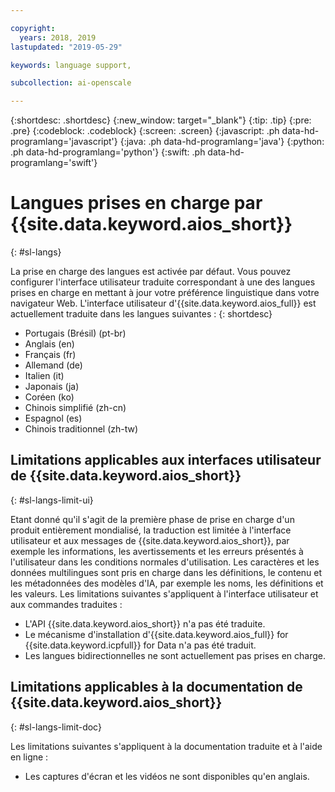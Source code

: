 ```yaml
---

copyright:
  years: 2018, 2019
lastupdated: "2019-05-29"

keywords: language support, 

subcollection: ai-openscale

---
```


{:shortdesc: .shortdesc}
{:new_window: target="_blank"}
{:tip: .tip}
{:pre: .pre}
{:codeblock: .codeblock}
{:screen: .screen}
{:javascript: .ph data-hd-programlang='javascript'}
{:java: .ph data-hd-programlang='java'}
{:python: .ph data-hd-programlang='python'}
{:swift: .ph data-hd-programlang='swift'}

# Langues prises en charge par {{site.data.keyword.aios_short}}
{: #sl-langs}

La prise en charge des langues est activée par défaut.
Vous pouvez configurer l'interface utilisateur traduite correspondant à une des langues prises en charge
en mettant à jour votre préférence linguistique dans votre navigateur Web.
L'interface utilisateur d'{{site.data.keyword.aios_full}} est actuellement traduite dans les langues suivantes : 
{: shortdesc}

- Portugais (Brésil) (pt-br)
- Anglais (en)
- Français (fr)
- Allemand (de)
- Italien (it)
- Japonais (ja)
- Coréen (ko)
- Chinois simplifié (zh-cn)
- Espagnol (es)
- Chinois traditionnel (zh-tw)

## Limitations applicables aux interfaces utilisateur de {{site.data.keyword.aios_short}}
{: #sl-langs-limit-ui}

Etant donné qu'il s'agit de la première phase de prise en charge d'un produit entièrement mondialisé, la traduction est limitée à l'interface utilisateur et aux messages de {{site.data.keyword.aios_short}}, par exemple les informations, les avertissements et les erreurs présentés à l'utilisateur dans les conditions normales d'utilisation. Les caractères et les données multilingues sont pris en charge dans les définitions, le contenu et les métadonnées des modèles d'IA, par exemple les noms, les définitions et les valeurs. Les limitations suivantes s'appliquent à l'interface utilisateur et aux commandes traduites :

- L'API {{site.data.keyword.aios_short}} n'a pas été traduite.
- Le mécanisme d'installation d'{{site.data.keyword.aios_full}} for {{site.data.keyword.icpfull}} for Data n'a pas été traduit.
- Les langues bidirectionnelles ne sont actuellement pas prises en charge.

## Limitations applicables à la documentation de {{site.data.keyword.aios_short}}
{: #sl-langs-limit-doc}

Les limitations suivantes s'appliquent à la documentation traduite et à l'aide en ligne :

- Les captures d'écran et les vidéos ne sont disponibles qu'en anglais.

